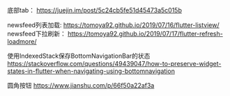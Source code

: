 底部tab：
https://juejin.im/post/5c24cb5fe51d45473a5c015b

newsfeed列表加载:
https://tomoya92.github.io/2019/07/16/flutter-listview/
newsfeed下拉刷新：
https://tomoya92.github.io/2019/07/17/flutter-refresh-loadmore/

使用IndexedStack保存BottomNavigationBar的状态
https://stackoverflow.com/questions/49439047/how-to-preserve-widget-states-in-flutter-when-navigating-using-bottomnavigation

圆角按钮
https://www.jianshu.com/p/66f50a22af3a